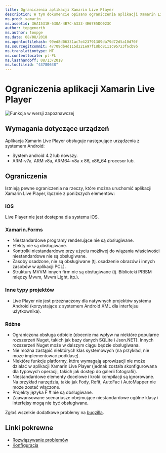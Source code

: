 ```yaml
---
title: Ograniczenia aplikacji Xamarin Live Player
description: W tym dokumencie opisano ograniczenia aplikacji Xamarin Live Player. Go w tym artykule omówiono wymagania dotyczące urządzeń, ich funkcje współpracuje z typów projektów i innych dodatkowych tematów.
ms.prod: xamarin
ms.assetid: 36A1531E-630A-4B7C-A333-4E67E5DC023C
author: topgenorth
ms.author: toopge
ms.date: 08/08/2018
ms.openlocfilehash: 99ed8d06331ac7e423791309da79d72d5a10d70f
ms.sourcegitcommit: 47709db4d115d221e97f18bc8111c95723f6cb9b
ms.translationtype: MT
ms.contentlocale: pl-PL
ms.lasthandoff: 08/13/2018
ms.locfileid: "43780638"
---
```

# <a name="limitations-of-xamarin-live-player"></a>Ograniczenia aplikacji Xamarin Live Player

![Funkcja w wersji zapoznawczej](~/media/shared/preview.png)

## <a name="device-requirements"></a>Wymagania dotyczące urządzeń

Aplikacja Xamarin Live Player obsługuje następujące urządzenia z systemem Android:

- System android 4.2 lub nowszy.
- ARM-v7a, ARM v8a, ARM64-v8a x 86, x86_64 procesor lub.

## <a name="limitations"></a>Ograniczenia

Istnieją pewne ograniczenia na rzeczy, które można uruchomić aplikacji Xamarin Live Player, łącznie z poniższych elementów:

### <a name="ios"></a>iOS

Live Player nie jest dostępna dla systemu iOS.

### <a name="xamarinforms"></a>Xamarin.Forms

- Niestandardowe programy renderujące nie są obsługiwane.
- Efekty nie są obsługiwane.
- Kontrolki niestandardowe przy użyciu możliwej do wiązania właściwości niestandardowe nie są obsługiwane.
- Zasoby osadzone, nie są obsługiwane (tj. osadzenie obrazów i innych zasobów w aplikacji PCL).
- Struktury MVVM innych firm nie są obsługiwane (tj. Biblioteki PRISM między Mvvm, Mvvm Light, itp.).

### <a name="other-project-types"></a>Inne typy projektów

- Live Player nie jest przeznaczony dla natywnych projektów systemu Android (korzystające z systemem Android XML dla interfejsu użytkownika).

### <a name="misc"></a>Różne

- Ograniczona obsługa odbicie (obecnie ma wpływ na niektóre popularne rozszerzeń Nuget, takich jak bazy danych SQLite i Json.NET). Innych rozszerzeń Nuget może w dalszym ciągu będzie obsługiwana.
- Nie można zastąpić niektórych klas systemowych (na przykład, nie może implementować podklasę).
- Niektóre funkcje platformy, które wymagają aprowizacji nie może działać w aplikacji Xamarin Live Player (jednak została skonfigurowana dla typowych operacji, takich jak dostęp do galerii fotografii).
- Niestandardowe elementy docelowe i kroki kompilacji są ignorowane. Na przykład narzędzia, takie jak Fody, Refit, AutoFac i AutoMapper nie może zostać włączone.
- Projekty języka F # nie są obsługiwane.
- Zaawansowane scenariusze obejmujące niestandardowe ogólne klasy i interfejsy mogą nie być obsługiwane.

Zgłoś wszelkie dodatkowe problemy na [bugzilla](https://aka.ms/live-player-report-issue).

## <a name="related-links"></a>Linki pokrewne

- [Rozwiązywanie problemów](~/tools/live-player/troubleshooting.md)
- [Konfiguracja](~/tools/live-player/install.md)
